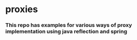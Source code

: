 # proxies

### This repo has examples for various ways of proxy implementation using java reflection and spring